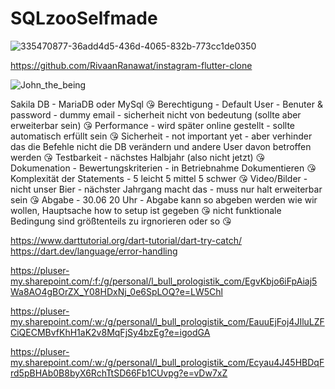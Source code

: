 # SQLzooSelfmade

![335470877-36add4d5-436d-4065-832b-773cc1de0350](https://github.com/Kein010/SQLzooSelfmade/assets/65433186/cd046dbd-386d-4d22-87dc-0bda19306d76)

https://github.com/RivaanRanawat/instagram-flutter-clone

![John_the_being](https://github.com/Kein010/SQLzooSelfmade/assets/65433186/1e7f129e-74a8-42c5-bef0-f2658ccc734a)

Sakila DB - MariaDB oder MySql 😘
Berechtigung - Default User - Benuter &  password - dummy email - sicherheit nicht von bedeutung (sollte aber erweiterbar sein) 😘
Performance - wird später online gestellt - sollte automatisch erfüllt sein 😘
Sicherheit - not important yet - aber verhinder das die Befehle nicht die DB verändern und andere User davon betroffen werden 😘
Testbarkeit - nächstes Halbjahr (also nicht jetzt) 😘
Dokumenation - Bewertungskriterien - in Betriebnahme Dokumentieren 😘
Komplexität der Statements - 5 leicht 5 mittel 5 schwer 😘
Video/Bilder - nicht unser Bier - nächster Jahrgang macht das - muss nur halt erweiterbar sein 😘
Abgabe - 30.06 20 Uhr - Abgabe kann so abgeben werden wie wir wollen, Hauptsache how to setup ist gegeben 😘
nicht funktionale Bedingung sind größtenteils zu irgnorieren oder so 😘

https://www.darttutorial.org/dart-tutorial/dart-try-catch/
https://dart.dev/language/error-handling

https://pluser-my.sharepoint.com/:f:/g/personal/l_bull_prologistik_com/EgvKbjo6iFpAiaj5Wa8AO4gBOrZX_Y08HDxNj_0e6SpLOQ?e=LW5Chl

https://pluser-my.sharepoint.com/:w:/g/personal/l_bull_prologistik_com/EauuEjFoj4JIluLZFCiQECMBvfKhH1aK2v8MqFjSy4bzEg?e=igodGA

https://pluser-my.sharepoint.com/:w:/g/personal/l_bull_prologistik_com/Ecyau4J45HBDqFrd5pBHAb0B8byX6RchTtSD66Fb1CUvpg?e=vDw7xZ
